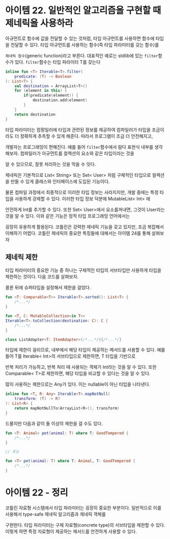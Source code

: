 # 아이템 22. 일반적인 알고리즘을 구현할 때 제네릭을 사용하라

아규먼트로 함수에 값을 전달할 수 있는 것처럼, 타입 아규먼트를 사용하면 함수에 타입을 전달할 수 있다. 타입 아규먼트를 사용하는 함수(즉 타입 파라미터를 갖는 함수)를

`제네릭 함수`(generic function)라고 부른다. 대표적인 예로는 stdlib에 있는 `filter`함수가 있다. `filter`함수는 타입 파라미터 T를 갖는다

```kotlin
inline fun <T> Iterable<T>.filter(
    predicate: (T) -> Boolean
): List<T> {
    val destination = ArrayList<T>()
    for (element in this) {
        if(predicate(element)) {
            destination.add(element)
        }
    }
    return destination
}
```

타입 파라미터는 컴팡일러에 타입과 관련된 정보를 제공하여 컴파일러가 타입을 조금이라도 더 정확하게 추측할 수 있게 해준다. 따라서 프로그램이 조금 더 안전해지고,

개발자는 프로그래밍이 편해진다. 예를 들어 `filter`함수에서 람다 표현식 내부를 생각해보자. 컴파일러가 아규먼트를 컬렉션의 요소와 같은 타입이라는 것을

알 수 있으므로, 잘못 처리하는 것을 막을 수 잇다.

제네릭은 기본적으로 List< String> 또는 Set< User> 처럼 구체적인 타입으로 컬렉션을 만들 수 있게 클래스와 인터페이스에 도입된 기능이다.

물론 컴파일 과정에서 최종적으로 이러한 타입 정보는 사라지지만, 개발 중에는 특정 타입을 사용하게 강제할 수 있다. 이러한 타입 정보 덕분에 MutableList< Int> 에 

안전하게 Int를 추가할 수 있다. 또한 Set< User>에서 요소를꺼내면, 그것이 User라는 것을 알 수 있다. 이와 같은 기능은 정적 타입 프로그래밍 언어에서는

굉장히 유용하게 활용된다. 코틀린은 강력한 제네릭 기능을 갖고 있지만, 조금 복잡해서 이해하기 어렵다. 코틀린 제네릭의 중요한 특징들에 대해서는 아이템 24를 통해 살펴보자

## 제네릭 제한
타입 파라미터의 중요한 기능 중 하나는 구체적인 타입의 서브타입만 사용하게 타입을 제한하는 것이다. 다음 코드를 살펴보자.

콜론 뒤에 슈퍼타입을 설정해서 제한을 걸었다.

```kotlin
fun <T: Comparable<T>> Iterable<T>.sorted(): List<T> {
    /*...*/
}

fun <T, C: MutableCollection<in T>>
Iterable<T>.toCollection(destination: C): C {
    /*...*/
}

class ListAdapter<T: ItemAdapter>(/*...*/){/*...*/}
```

타입에 제한이 걸리므로, 내부에서 해당 타입이 제공하는 메서드를 사용할 수 있다. 예를 들어 T를 Iterable< Int>의 서브타입으로 제한하면, T 타입을 기반으로

반복 처리가 가능하고, 반복 처리 때 사용되는 객체가 Int라는 것을 알 수 있다. 또한 Comparable< T>로 제한하면, 해당 타입을 비교할 수 있다는 것을 알 수 있다.

많이 사용하는 제한으로는 Any가 있다. 이는 nullable이 아닌 타입을 나타낸다.

```kotlin
inline fun <T, R: Any> Iterable<T>.mapNotNull(
    transform: (T) -> R?
): List<R> {
    return mapNotNullTo(ArrayList<R>(), transform)
}
```

드물지만 다음과 같이 둘 이상의 제한을 걸 수도 있다.

```kotlin
fun <T: Animal> pet(animal: T) where T: GoodTempered {
    /*...*/
}

// 또는

fun <T> pet(animal: T) where T: Animal, T: GoodTempered {
    /*...*/
}
```

# 아이템 22 - 정리
코틀린 자료형 시스템에서 타입 파라미터는 굉장히 중요한 부분이다. 일반적으로 이를 사용해서 type-safe 제네릭 알고리즘과 제네릭 객체를

구현한다. 타입 파라미터는 구체 자료형(concrete type)의 서브타입을 제한할 수 있다. 이렇게 하면 특정 자료형이 제공하는 메서드를 안전하게 사용할 수 있다.